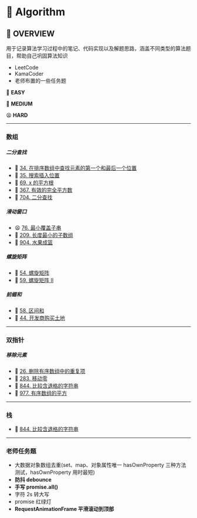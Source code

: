 # 🐾 Algorithm

## 📝 OVERVIEW

用于记录算法学习过程中的笔记、代码实现以及解题思路，涵盖不同类型的算法题目，帮助自己巩固算法知识

- LeetCode
- KamaCoder
- 老师布置的一些任务题

🥳 **EASY**

🤔 **MEDIUM**

😫 **HARD**

<hr/>

### 数组

##### 二分查找

- 🤔 [34. 在排序数组中查找元素的第一个和最后一个位置](https://leetcode.cn/problems/find-first-and-last-position-of-element-in-sorted-array/)
- 🥳 [35. 搜索插入位置](https://leetcode.cn/problems/search-insert-position/)
- 🥳 [69. x 的平方根 ](https://leetcode.cn/problems/sqrtx/)
- 🥳 [367. 有效的完全平方数](https://leetcode.cn/problems/valid-perfect-square/)
- 🥳 [704. 二分查找](https://leetcode.cn/problems/binary-search/)

##### 滑动窗口

- 😫 [76. 最小覆盖子串](https://leetcode.cn/problems/minimum-window-substring/)
- 🤔 [209. 长度最小的子数组](https://leetcode.cn/problems/minimum-size-subarray-sum/)
- 🤔 [904. 水果成篮](https://leetcode.cn/problems/fruit-into-baskets/)

##### 螺旋矩阵

- 🤔 [54. 螺旋矩阵](https://leetcode.cn/problems/spiral-matrix/description/)
- 🤔 [59. 螺旋矩阵 II](https://leetcode.cn/problems/spiral-matrix-ii/)

##### 前缀和

- 🥳 [58. 区间和](https://kamacoder.com/problempage.php?pid=1070)
- 🤔 [44. 开发商购买土地](https://kamacoder.com/problempage.php?pid=1044)

<hr/>

### 双指针

##### 移除元素

- 🥳 [26. 删除有序数组中的重复项](https://leetcode.cn/problems/remove-duplicates-from-sorted-array/)
- 🥳 [283. 移动零](https://leetcode.cn/problems/move-zeroes/)
- 🥳 [844. 比较含退格的字符串](https://leetcode.cn/problems/backspace-string-compare/)
- 🥳 [977. 有序数组的平方](https://leetcode.cn/problems/squares-of-a-sorted-array/)

<hr/>

### 栈

- 🥳 [844. 比较含退格的字符串](https://leetcode.cn/problems/backspace-string-compare/)

<hr/>

### 老师任务题

- 大数据对象数组去重(set、map、对象属性唯一 hasOwnProperty 三种方法测试，hasOwnProperty 用时最短)
- **防抖 debounce**
- **手写 promise.all()**
- 字符 2s 转大写
- promise 红绿灯
- **RequestAnimationFrame 平滑滚动到顶部**
